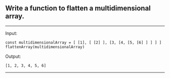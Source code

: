 ## Write a function to flatten a multidimensional array.

***

Input:
```
const multidimensionalArray = [ [1], [ [2] ], [3, [4, [5, [6] ] ] ] ]
flattenArray(multidimensionalArray)
```

Output: 
```
[1, 2, 3, 4, 5, 6]
```

***
